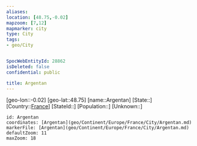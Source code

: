 ```yaml
---
aliases: 
location: [48.75,-0.02]
mapzoom: [7,12] 
mapmarker: city 
type: City
tags:
- geo/City


SpocWebEntityId: 28862
isDeleted: false
confidential: public

title: Argentan
---
```

[geo-lon::-0.02]
[geo-lat::48.75]
[name::Argentan]
[State::]
[Country::[France](geo/Continent/Europe/France.md)]
[StateId::]
[Population::]
[Unknown::]


```leaflet
id: Argentan
coordinates: [Argentan](geo/Continent/Europe/France/City/Argentan.md)
markerFile: [Argentan](geo/Continent/Europe/France/City/Argentan.md)
defaultZoom: 11 
maxZoom: 18
```


